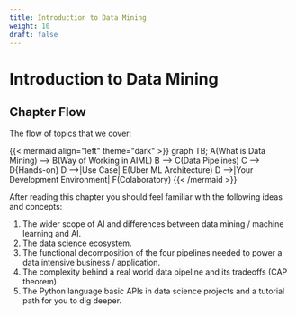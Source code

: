 ```yaml
---
title: Introduction to Data Mining
weight: 10
draft: false
---
```


# Introduction to Data Mining

## Chapter Flow

The flow of topics that we cover:

{{< mermaid align="left" theme="dark" >}}
graph TB;
    A(What is Data Mining) --> B(Way of Working in AIML) 
    B --> C(Data Pipelines)
    C --> D{Hands-on}
    D -->|Use Case| E(Uber ML Architecture)
    D -->|Your Development Environment| F(Colaboratory)
{{< /mermaid >}}

After reading this chapter you should feel familiar with the following ideas and concepts:

1. The wider scope of AI and differences between data mining / machine learning and AI. 
2. The data science ecosystem. 
3. The functional decomposition of the four pipelines needed to power a data intensive business / application. 
4. The complexity behind a real world data pipeline and its tradeoffs (CAP theorem) 
5. The Python language basic APIs in data science projects and a tutorial path for you to dig deeper. 
 